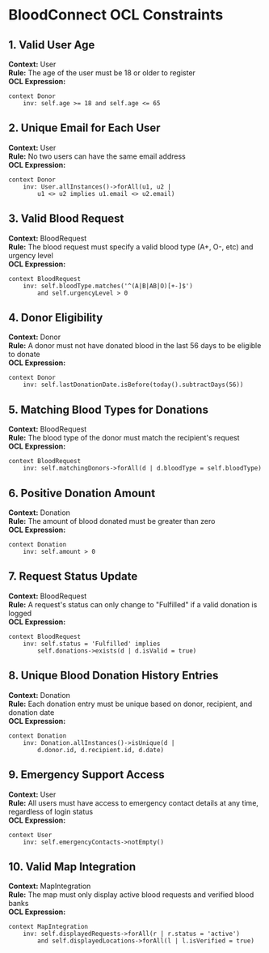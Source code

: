 # BloodConnect OCL Constraints

## 1. Valid User Age
**Context:** User  
**Rule:** The age of the user must be 18 or older to register  
**OCL Expression:**
```
context Donor
    inv: self.age >= 18 and self.age <= 65
```

## 2. Unique Email for Each User
**Context:** User  
**Rule:** No two users can have the same email address  
**OCL Expression:**
```
context Donor
    inv: User.allInstances()->forAll(u1, u2 | 
        u1 <> u2 implies u1.email <> u2.email)
```

## 3. Valid Blood Request
**Context:** BloodRequest  
**Rule:** The blood request must specify a valid blood type (A+, O-, etc) and urgency level  
**OCL Expression:**
```
context BloodRequest
    inv: self.bloodType.matches('^(A|B|AB|O)[+-]$') 
        and self.urgencyLevel > 0
```

## 4. Donor Eligibility
**Context:** Donor  
**Rule:** A donor must not have donated blood in the last 56 days to be eligible to donate  
**OCL Expression:**
```
context Donor
    inv: self.lastDonationDate.isBefore(today().subtractDays(56))
```

## 5. Matching Blood Types for Donations
**Context:** BloodRequest  
**Rule:** The blood type of the donor must match the recipient's request  
**OCL Expression:**
```
context BloodRequest
    inv: self.matchingDonors->forAll(d | d.bloodType = self.bloodType)
```

## 6. Positive Donation Amount
**Context:** Donation  
**Rule:** The amount of blood donated must be greater than zero  
**OCL Expression:**
```
context Donation
    inv: self.amount > 0
```

## 7. Request Status Update
**Context:** BloodRequest  
**Rule:** A request's status can only change to "Fulfilled" if a valid donation is logged  
**OCL Expression:**
```
context BloodRequest
    inv: self.status = 'Fulfilled' implies 
        self.donations->exists(d | d.isValid = true)
```

## 8. Unique Blood Donation History Entries
**Context:** Donation  
**Rule:** Each donation entry must be unique based on donor, recipient, and donation date  
**OCL Expression:**
```
context Donation
    inv: Donation.allInstances()->isUnique(d | 
        d.donor.id, d.recipient.id, d.date)
```

## 9. Emergency Support Access
**Context:** User  
**Rule:** All users must have access to emergency contact details at any time, regardless of login status  
**OCL Expression:**
```
context User
    inv: self.emergencyContacts->notEmpty()
```

## 10. Valid Map Integration
**Context:** MapIntegration  
**Rule:** The map must only display active blood requests and verified blood banks  
**OCL Expression:**
```
context MapIntegration
    inv: self.displayedRequests->forAll(r | r.status = 'active') 
        and self.displayedLocations->forAll(l | l.isVerified = true)
```
